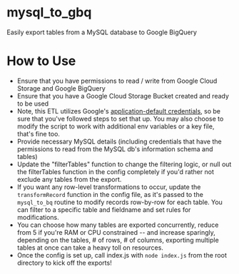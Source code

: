 # mysql_to_gbq
Easily export tables from a MySQL database to Google BigQuery

# How to Use
- Ensure that you have permissions to read / write from Google Cloud Storage and Google BigQuery
- Ensure that you have a Google Cloud Storage Bucket created and ready to be used
- Note, this ETL utilizes Google's [application-default credentials](https://cloud.google.com/docs/authentication/production), so be sure that you've followed steps to set that up. You may also choose to modify the script to work with additional env variables or a key file, that's fine too.
- Provide necessary MySQL details (including credentials that have the permissions to read from the MySQL db's information schema and tables)
- Update the "filterTables" function to change the filtering logic, or null out the filterTables function in the config completely if you'd rather not exclude any tables from the export.
- If you want any row-level transformations to occur, update the `transformRecord` function in the config file, as it's passed to the `mysql_to_bq` routine to modify records row-by-row for each table. You can filter to a specific table and fieldname and set rules for modifications.
- You can choose how many tables are exported concurrently, reduce from 5 if you're RAM or CPU constrained -- and increase sparingly, depending on the tables, # of rows, # of columns, exporting multiple tables at once can take a heavy toll on resources.
- Once the config is set up, call index.js with `node index.js` from the root directory to kick off the exports!
